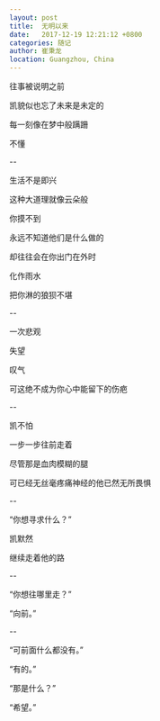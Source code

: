 ```yaml
---
layout: post
title:  无明以来
date:   2017-12-19 12:21:12 +0800
categories: 随记
author: 崔秉龙
location: Guangzhou, China
---
```








往事被说明之前

凯貌似也忘了未来是未定的

每一刻像在梦中般蹒跚

不懂

--

生活不是即兴

这种大道理就像云朵般

你摸不到

永远不知道他们是什么做的

却往往会在你出门在外时

化作雨水

把你淋的狼狈不堪

--

一次悲观

失望

叹气

可这绝不成为你心中能留下的伤疤

--

凯不怕

一步一步往前走着

尽管那是血肉模糊的腿

可已经无丝毫疼痛神经的他已然无所畏惧

--

“你想寻求什么？”

凯默然

继续走着他的路

--

“你想往哪里走？”

“向前。”

--

“可前面什么都没有。”

“有的。”

“那是什么？”

“希望。”